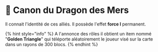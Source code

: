 # 🌊  Canon du Dragon des Mers

Il connait l'identité de ces alliés.                                                                                                              Il possède l'effet **force I** permanent.

{% hint style="info" %}
A l'annonce des rôles il obtient un item nommé "**Golden Triangle**" qui téléporte aléatoirement le joueur visé sur la carte dans un rayons de 300 blocs.
{% endhint %}
